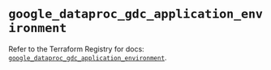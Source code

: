 # `google_dataproc_gdc_application_environment`

Refer to the Terraform Registry for docs: [`google_dataproc_gdc_application_environment`](https://registry.terraform.io/providers/hashicorp/google/6.28.0/docs/resources/dataproc_gdc_application_environment).
